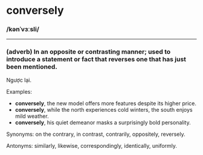 # conversely

### /kənˈvɜːsli/

---

### (adverb) In an opposite or contrasting manner; used to introduce a statement or fact that reverses one that has just been mentioned.

Ngược lại.

Examples:

- **conversely**, the new model offers more features despite its higher price.
- **conversely**, while the north experiences cold winters, the south enjoys mild weather.
- **conversely**, his quiet demeanor masks a surprisingly bold personality.

Synonyms: on the contrary, in contrast, contrarily, oppositely, reversely.

Antonyms: similarly, likewise, correspondingly, identically, uniformly.